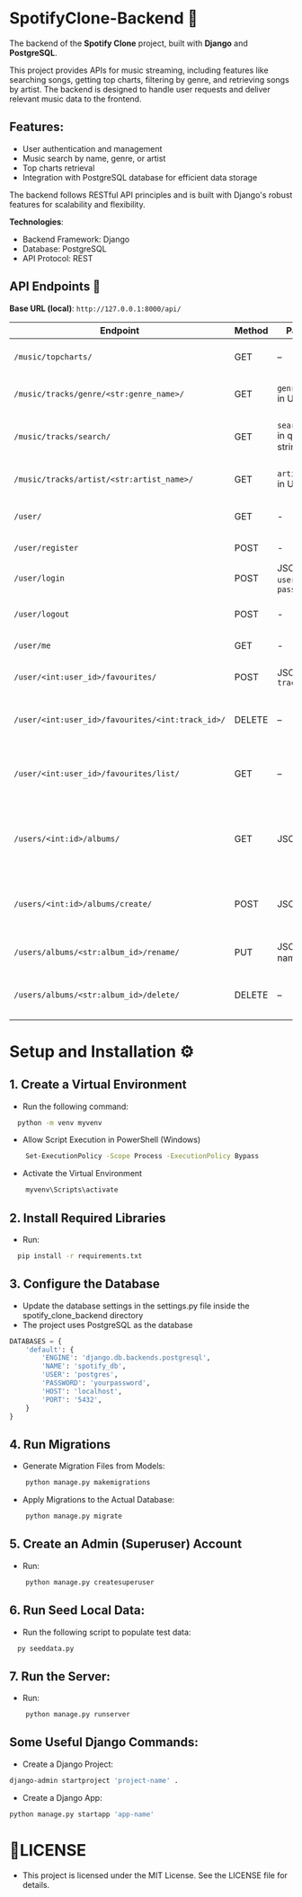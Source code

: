 # SpotifyClone-Backend 🎵

The backend of the **Spotify Clone** project, built with **Django** and **PostgreSQL**.

This project provides APIs for music streaming, including features like searching songs, getting top charts, filtering by genre, and retrieving songs by artist. The backend is designed to handle user requests and deliver relevant music data to the frontend.

## Features:

- User authentication and management
- Music search by name, genre, or artist
- Top charts retrieval
- Integration with PostgreSQL database for efficient data storage

The backend follows RESTful API principles and is built with Django's robust features for scalability and flexibility.

**Technologies**:

- Backend Framework: Django
- Database: PostgreSQL
- API Protocol: REST

## API Endpoints 📌

**Base URL (local)**: `http://127.0.0.1:8000/api/`

| Endpoint                                  | Method | Params                        | Description                                                                  |
| ----------------------------------------- | ------ | ----------------------------- | ---------------------------------------------------------------------------- |
| `/music/topcharts/`                       | GET    | –                             | Get top chart songs. Returns a list of tracks in top charts.                 |
| `/music/tracks/genre/<str:genre_name>/`   | GET    | `genre_name` in URL path      | Get songs by genre. Example: `/genre/pop/`. Returns matching tracks.         |
| `/music/tracks/search/`                   | GET    | `search_name` in query string | Search songs by name. Example: `?search_name=love`. Returns matching tracks. |
| `/music/tracks/artist/<str:artist_name>/` | GET    | `artist_name` in URL path     | Get songs by artist. Example: `/artist/eminem/`. Returns artist & tracks.    |
| `/user/`                                  | GET    | -                             | Get the list of users with detailed information. Return the user list.       |
| `/user/register`                          | POST   | -                             | Validate information and create user.                                        |
| `/user/login`                             | POST   | JSON: `username`, `password`                             | Validate information and login. Create a session.                            |
| `/user/logout`                            | POST   | -                             | Validate information and logout. Delete current session.                     |
| `/user/me`                                | GET    | -                             | Personal information page. Return the user.                                  |
| `/user/<int:user_id>/favourites/`         | POST   | JSON with `track_id`          | Add a track to the user's favourites list. Example: `/user/3/favourites/`.                                  |
| `/user/<int:user_id>/favourites/<int:track_id>/`     | DELETE | –                             | Remove a track from the user's favourites list. Example: `/user/3/favourites/1/` .              |
| `/user/<int:user_id>/favourites/list/`    | GET    | –                             | Get all favourite tracks of a user. Returns full track info including artist album. Example: `/user/3/favourites/list/`.|
| `/users/<int:id>/albums/` | GET | JSON: `id` | Get all custom albums created by the user. Returns album name, ID, artist, image, and tracks. Example: `/users/3/albums/`.|
| `/users/<int:id>/albums/create/` | POST | JSON: `id` | Create a new custom album. The album_id is auto-generated (e.g., album5). Example: `/users/3/albums/create/`. |
| `/users/albums/<str:album_id>/rename/` | PUT | JSON: name | Rename a custom album. Example: `/users/albums/3/rename/`.  |
| `/users/albums/<str:album_id>/delete/` | DELETE | – | Delete a custom album created by the user. Example: `/users/albums/3/delete/`. |

# Setup and Installation ⚙️

## 1. Create a Virtual Environment

- Run the following command:

```bash
  python -m venv myvenv
```

- Allow Script Execution in PowerShell (Windows)

```bash
    Set-ExecutionPolicy -Scope Process -ExecutionPolicy Bypass
```

- Activate the Virtual Environment

```bash
    myvenv\Scripts\activate
```

## 2. Install Required Libraries

- Run:

```bash
  pip install -r requirements.txt
```

## 3. Configure the Database

- Update the database settings in the settings.py file inside the spotify_clone_backend directory
- The project uses PostgreSQL as the database

```python
DATABASES = {
    'default': {
        'ENGINE': 'django.db.backends.postgresql',
        'NAME': 'spotify_db',
        'USER': 'postgres',
        'PASSWORD': 'yourpassword',
        'HOST': 'localhost',
        'PORT': '5432',
    }
}
```

## 4. Run Migrations

- Generate Migration Files from Models:

```bash
    python manage.py makemigrations
```

- Apply Migrations to the Actual Database:

```bash
    python manage.py migrate
```

## 5. Create an Admin (Superuser) Account

- Run:

```bash
    python manage.py createsuperuser
```

## 6. Run Seed Local Data:

- Run the following script to populate test data:

```bash
  py seeddata.py
```

## 7. Run the Server:

- Run:

```bash
    python manage.py runserver
```

## Some Useful Django Commands:

- Create a Django Project:

```bash
django-admin startproject 'project-name' .
```

- Create a Django App:

```bash
python manage.py startapp 'app-name'
```

# 📄LICENSE

- This project is licensed under the MIT License. See the LICENSE file for details.
